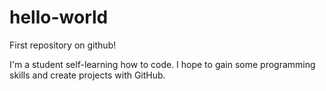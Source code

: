 # hello-world
First repository on github!

I'm a student self-learning how to code. I hope to gain some programming skills and create projects with GitHub. 
